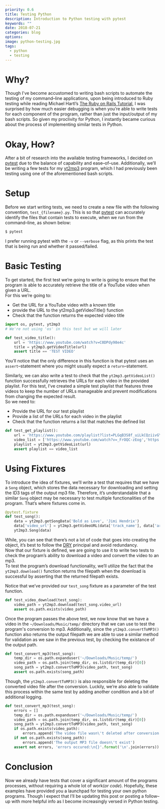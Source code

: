 ```yaml
---
priority: 0.6
title: Testing Python
description: Introduction to Python testing with pytest
keywords: ""
date: 2018-07-21
categories: blog
options:
image: python-testing.jpg
tags:
  - python
  - testing
---
```



# Why?

Though I've become accustomed to writing bash scripts to automate the testing of my command&ndash;line applications, upon being introduced to Ruby testing while reading Michael Hartl&rsquo;s [The Ruby on Rails Tutorial](https://www.railstutorial.org/book), I was surprised by how much easier debugging is when you&rsquo;re able to write tests for each component of the program, rather than just the input/output of my bash scripts. So given my proclivity for Python, I instantly became curious about the process of implementing similar tests in Python.  

# Okay, How?  

After a bit of research into the available testing frameworks, I decided on [pytest](https://github.com/pytest-dev/pytest) due to the balance of capability and ease&ndash;of&ndash;use. Additionally, we&rsquo;ll be writing a few tests for my [yt2mp3](https://github.com/tterb/yt2mp3) program, which I had previously been testing using one of the aforementioned bash scripts.  

# Setup  
Before we start writing tests, we need to create a new file with the following convention, `test_{filename}.py`. This is so that [pytest](https://github.com/pytest-dev/pytest) can accurately identify the files that contain tests to execute, when we run from the command&ndash;line, as shown below:
```bash
$ pytest
```
<p class="h-tip">I prefer running pytest with the <code class="highlighter-rouge">-v</code> or <code class="highlighter-rouge">--verbose</code> flag, as this prints the test that is being run and whether it passed/failed.</p>


# Basic Testing  

To get started, the first test we&rsquo;re going to write is going to ensure that the program is able to accurately retrieve the title of a YouTube video when given a URL.  
For this we&rsquo;re going to:  
  * Get the URL for a YouTube video with a known title
  * provide the URL to the yt2mp3.getVideoTitle() function
  * Check that the function returns the expected video title

```python
import os, pytest, yt2mp3
# We're not using 'os' in this test but we will later

def test_video_title():
    url = 'https://www.youtube.com/watch?v=C0DPdy98e4c'
    title = yt2mp3.getVideoTitle(url)
    assert title == 'TEST VIDEO'
```

You&rsquo;ll notice that the only difference in this function is that pytest uses an `assert`&ndash;statement where you might usually expect a `return`&ndash;statement.  

Similarly, we can also write a test to check that the `yt2mp3.getVideoList()` function successfully retrieves the URLs for each video in the provided playlist. For this test, I&rsquo;ve created a simple test playlist that features three videos to keep the number of URLs manageable and prevent modifications from changing the expected result.  
So we need to:  
  * Provide the URL for our test playlist
  * Provide a list of the URLs for each video in the playlist
  * Check that the function returns a list that matches the defined list

```python
def test_get_playlist():
    url = 'https://www.youtube.com/playlist?list=PLGqB3S8f_uiLkCQziivGYI3zNtLJvfUWm'
    video_list = ['https://www.youtube.com/watch?v=_FrOQC-zEog','https://www.youtube.com/watch?v=yvPr9YV7-Xw','https://www.youtube.com/watch?v=-EzURpTF5c8']
    playlist = yt2mp3.getVideoList(url)
    assert playlist == video_list
```

# Using Fixtures  

To introduce the idea of fixtures, we&rsquo;ll write a test that requires that we have a `Song` object, which stores the data necessary for downloading and setting the ID3 tags of the output mp3 file. Therefore, it&rsquo;s understandable that a similar `Song` object may be necessary to test multiple functionalities of the program. That&rsquo;s where fixtures come in.  

```python
@pytest.fixture
def test_song():
    data = yt2mp3.getSongData('Bold as Love', 'Jimi Hendrix')
    data['video_url'] = yt2mp3.getVideoURL(data['track_name'], data['artist_name'])
    yt2mp3.Song(data)
```

While, you can see that there&rsquo;s not a lot of code that goes into creating the object, it&rsquo;s best to follow the [DRY](https://deviq.com/don-t-repeat-yourself/) principal and avoid redundancy.  
Now that our fixture is defined, we are going to use it to write two tests to check the program&rsquo;s ability to download a video and convert the video to an mp3.  
To test the program&rsquo;s download functionality, we&rsquo;ll utilize the fact that the `yt2mp3.download()` function returns the filepath when the download is successful by asserting that the returned filepath exists.  
<p class="h-note">Notice that we&rsquo;ve provided our <code class="highlighter-rouge">test_song</code> fixture as a parameter of the test function.</p>

```python
def test_video_download(test_song):
    video_path = yt2mp3.download(test_song.video_url)
    assert os.path.exists(video_path)
```

Once the program passes the above test, we now know that we have a video in the `~/Downloads/Music/temp/` directory that we can use to test the program's conversion to mp3. Additionally, since the `yt2mp3.convertToMP3()` function also returns the output filepath we are able to use a similar method for validation as we saw in the previous test, by checking the existance of the output path.  

```python
def test_convert_mp3(test_song):
    temp_dir = os.path.expanduser('~/Downloads/Music/temp/')
    video_path = os.path.join(temp_dir, os.listdir(temp_dir)[0])
    song_path = yt2mp3.convertToMP3(video_path, test_song)
    assert os.path.exists(song_path)
```

Though, the `yt2mp3.convertToMP3()` is also responsible for deleting the converted video file after the conversion. Luckily, we&rsquo;re also able to validate this process within the same test by adding another condition and a bit of additional logging.

```python
def test_convert_mp3(test_song):
    errors = []
    temp_dir = os.path.expanduser('~/Downloads/Music/temp/')
    video_path = os.path.join(temp_dir, os.listdir(temp_dir)[0])
    song_path = yt2mp3.convertToMP3(video_path, test_song)
    if os.path.exists(video_path):
        errors.append('The video file wasn\'t deleted after conversion')
    if not os.path.exists(song_path):
        errors.append('The output MP3 file doesn\'t exist')
    assert not errors, 'errors occured:\n{}'.format('\n'.join(errors))
```

# Conclusion  

Now we already have tests that cover a significant amount of the programs processes, without requiring a whole lot of work(*or code*). 
Hopefully, these examples have provided you a launchpad for testing your own python programs. Though I expect that I&rsquo;ll be updating this post or posting a follow&ndash;up with more helpful info as I become increasingly versed in Python testing.
